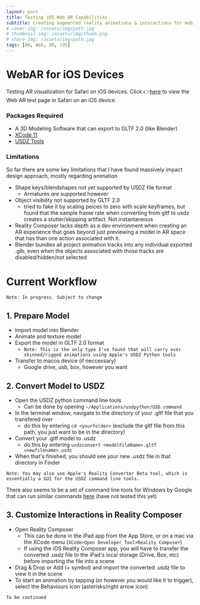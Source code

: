 ```yaml
---
layout: post
title: Testing iOS Web AR Capabilities
subtitle: Creating augmented reality animations & interactions for mobile web browsers 
# cover-img: /assets/img/path.jpg
# thumbnail-img: /assets/img/thumb.png
# share-img: /assets/img/path.jpg
tags: [AR, Web, XR, iOS]
---
```



# WebAR for iOS Devices
Testing AR visualization for Safari on iOS devices. Click 👉[here](https://mura94.github.io/WebAR/) to view the Web AR test page in Safari on an iOS device.


### Packages Required
- A 3D Modeling Software that can export to GLTF 2.0 (like Blender)
- [XCode 11](https://apps.apple.com/us/app/xcode/id497799835?mt=12)
- [USDZ Tools](https://developer.apple.com/download/more/?=USDPython)

### Limitations
So far there are some key limitations that I have found massively impact design approach, mostly regarding animation
- Shape keys/blendshapes not yet supported by USDZ file format
  - Armatures _are_ supported however 
- Object visibility not supported by GLTF 2.0
  - tried to fake it by scaling peices to zero with scale keyframes, but found that the sample frame rate when converting from gltf to usdz creates a stutter/skipping artifact. Not instantaneous
- Reality Composer lacks depth as a dev environment when creating an AR experience that goes beyond just previewing a model in AR space that has than one action associated with it.
- Blender bundles all project animation tracks into any individual exported .glb, even when the objects associated with those tracks are disabled/hidden/not selected

# Current Workflow
`Note: In progress. Subject to change`

## 1. Prepare Model
- Import model into Blender
- Animate and texture model
- Export the model in GLTF 2.0 format
  - `Note: This is the only type I've found that will carry over skinned/rigged animations using Apple's USDZ Python tools`
- Transfer to macos device (if neccessary)
  - Google drive, usb, box, however you want

## 2. Convert Model to USDZ
- Open the USDZ python command line tools
  - Can be done by opening `~/Applications/usdpython/USD.command`
- In the terminal window, navigate to the directory of your .gltf file that you transfered over
  - do this by entering `cd <yourfolder>` (exclude the gltf file from this path, you just want to be in the directory)
- Convert your .gltf model to .usdz
  - do this by entering `usdzconvert <modelFileName>.gltf <newfilename>.usdz`
- When that's finished, you should see your new .usdz file in that directory in Finder

`Note: You may also use Apple's Reality Converter Beta tool, which is essentially a GUI for the USDZ command line tools. `

There also seems to be a set of command line tools for Windows by Google that can run similar commands [here](https://github.com/google/usd_from_gltf) (have not tested this yet)

## 3. Customize Interactions in Reality Composer
- Open Reality Composer
  - This can be done in the iPad app from the App Store, or on a mac via the XCode menu (`XCode>Open Developer Tool>Reality Composer`)
  - If using the iOS Reality Composer app, you will have to transfer the converted .usdz file to the iPad's local storage (Drive, Box, etc) before importing the file into a scene
- Drag & Drop or Add (+ symbol) and import the converted .usdz file to view it in the scene
- To start an animation by tapping (or however you would like it to trigger), select the Behaviours icon (asterisks/right arrow icon)

`To be continued`
